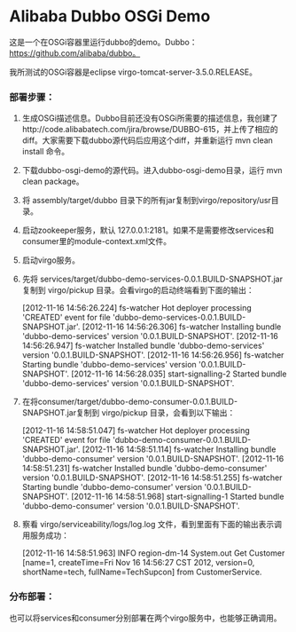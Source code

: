 Alibaba Dubbo OSGi Demo
=======================

这是一个在OSGi容器里运行dubbo的demo。Dubbo：https://github.com/alibaba/dubbo。

我所测试的OSGi容器是eclipse virgo-tomcat-server-3.5.0.RELEASE。

### 部署步骤：

1. 生成OSGi描述信息。Dubbo目前还没有OSGi所需要的描述信息，我创建了http://code.alibabatech.com/jira/browse/DUBBO-615，并上传了相应的diff。大家需要下载dubbo源代码后应用这个diff，并重新运行 mvn clean install 命令。

2. 下载dubbo-osgi-demo的源代码。进入dubbo-osgi-demo目录，运行 mvn clean package。

3. 将 assembly/target/dubbo 目录下的所有jar复制到virgo/repository/usr目录。

4. 启动zookeeper服务，默认 127.0.0.1:2181。如果不是需要修改services和consumer里的module-context.xml文件。

5. 启动virgo服务。

6. 先将 services/target/dubbo-demo-services-0.0.1.BUILD-SNAPSHOT.jar 复制到 virgo/pickup 目录。会看virgo的启动终端看到下面的输出：

    [2012-11-16 14:56:26.224] fs-watcher                   <HD0001I> Hot deployer processing 'CREATED' event for file 'dubbo-demo-services-0.0.1.BUILD-SNAPSHOT.jar'.
    [2012-11-16 14:56:26.306] fs-watcher                   <DE0000I> Installing bundle 'dubbo-demo-services' version '0.0.1.BUILD-SNAPSHOT'. 
    [2012-11-16 14:56:26.947] fs-watcher                   <DE0001I> Installed bundle 'dubbo-demo-services' version '0.0.1.BUILD-SNAPSHOT'. 
    [2012-11-16 14:56:26.956] fs-watcher                   <DE0004I> Starting bundle 'dubbo-demo-services' version '0.0.1.BUILD-SNAPSHOT'. 
    [2012-11-16 14:56:28.035] start-signalling-2           <DE0005I> Started bundle 'dubbo-demo-services' version '0.0.1.BUILD-SNAPSHOT'. 

7. 在将consumer/target/dubbo-demo-consumer-0.0.1.BUILD-SNAPSHOT.jar复制到 virgo/pickup 目录，会看到以下输出：

    [2012-11-16 14:58:51.047] fs-watcher                   <HD0001I> Hot deployer processing 'CREATED' event for file 'dubbo-demo-consumer-0.0.1.BUILD-SNAPSHOT.jar'. 
    [2012-11-16 14:58:51.114] fs-watcher                   <DE0000I> Installing bundle 'dubbo-demo-consumer' version '0.0.1.BUILD-SNAPSHOT'. 
    [2012-11-16 14:58:51.231] fs-watcher                   <DE0001I> Installed bundle 'dubbo-demo-consumer' version '0.0.1.BUILD-SNAPSHOT'. 
    [2012-11-16 14:58:51.255] fs-watcher                   <DE0004I> Starting bundle 'dubbo-demo-consumer' version '0.0.1.BUILD-SNAPSHOT'. 
    [2012-11-16 14:58:51.968] start-signalling-1           <DE0005I> Started bundle 'dubbo-demo-consumer' version '0.0.1.BUILD-SNAPSHOT'.

8. 察看 virgo/serviceability/logs/log.log 文件，看到里面有下面的输出表示调用服务成功：

    [2012-11-16 14:58:51.963] INFO  region-dm-14                 System.out                                                        Get Customer [name=1, createTime=Fri Nov 16 14:56:27 CST 2012, version=0, shortName=tech, fullName=TechSupcon] from CustomerService.

### 分布部署：

也可以将services和consumer分别部署在两个virgo服务中，也能够正确调用。

